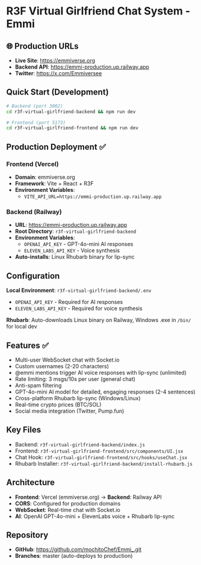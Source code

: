 # R3F Virtual Girlfriend Chat System - Emmi

## 🌐 Production URLs
- **Live Site**: https://emmiverse.org
- **Backend API**: https://emmi-production.up.railway.app
- **Twitter**: https://x.com/Emmiversee

## Quick Start (Development)
```bash
# Backend (port 3002)
cd r3f-virtual-girlfriend-backend && npm run dev

# Frontend (port 5173)
cd r3f-virtual-girlfriend-frontend && npm run dev
```

## Production Deployment ✅

### Frontend (Vercel)
- **Domain**: emmiverse.org
- **Framework**: Vite + React + R3F
- **Environment Variables**:
  - `VITE_API_URL=https://emmi-production.up.railway.app`

### Backend (Railway)
- **URL**: https://emmi-production.up.railway.app
- **Root Directory**: `r3f-virtual-girlfriend-backend`
- **Environment Variables**:
  - `OPENAI_API_KEY` - GPT-4o-mini AI responses
  - `ELEVEN_LABS_API_KEY` - Voice synthesis
- **Auto-installs**: Linux Rhubarb binary for lip-sync

## Configuration
**Local Environment**: `r3f-virtual-girlfriend-backend/.env`
- `OPENAI_API_KEY` - Required for AI responses
- `ELEVEN_LABS_API_KEY` - Required for voice synthesis

**Rhubarb**: Auto-downloads Linux binary on Railway, Windows .exe in `/bin/` for local dev

## Features ✅
- Multi-user WebSocket chat with Socket.io
- Custom usernames (2-20 characters)
- @emmi mentions trigger AI voice responses with lip-sync (unlimited)
- Rate limiting: 3 msgs/10s per user (general chat)
- Anti-spam filtering
- GPT-4o-mini AI model for detailed, engaging responses (2-4 sentences)
- Cross-platform Rhubarb lip-sync (Windows/Linux)
- Real-time crypto prices (BTC/SOL)
- Social media integration (Twitter, Pump.fun)

## Key Files
- Backend: `r3f-virtual-girlfriend-backend/index.js`
- Frontend: `r3f-virtual-girlfriend-frontend/src/components/UI.jsx`
- Chat Hook: `r3f-virtual-girlfriend-frontend/src/hooks/useChat.jsx`
- Rhubarb Installer: `r3f-virtual-girlfriend-backend/install-rhubarb.js`

## Architecture
- **Frontend**: Vercel (emmiverse.org) → **Backend**: Railway API
- **CORS**: Configured for production domains
- **WebSocket**: Real-time chat with Socket.io
- **AI**: OpenAI GPT-4o-mini + ElevenLabs voice + Rhubarb lip-sync

## Repository
- **GitHub**: https://github.com/mochitoChef/Emmi_.git
- **Branches**: master (auto-deploys to production)